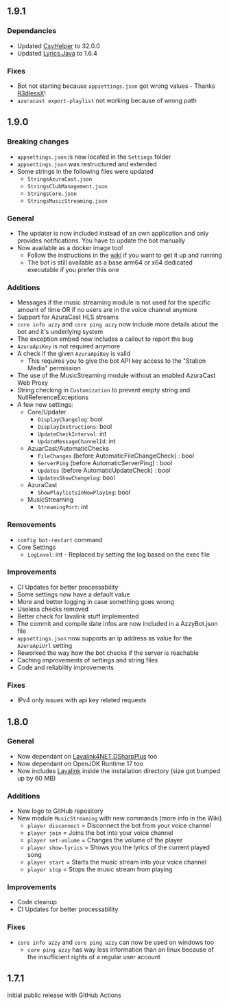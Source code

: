 ## 1.9.1
### Dependancies
- Updated [CsvHelper](https://github.com/JoshClose/CsvHelper) to 32.0.0
- Updated [Lyrics.Java](https://github.com/DuncteBot/java-timed-lyrics) to 1.6.4

### Fixes
- Bot not starting because `appsettings.json` got wrong values - Thanks [R3dlessX](https://github.com/R3dlessX)!
- `azuracast export-playlist` not working because of wrong path

## 1.9.0
### Breaking changes
- `appsettings.json` is now located in the `Settings` folder
- `appsettings.json` was restructured and extended
- Some strings in the following files were updated
  - `StringsAzuraCast.json`
  - `StringsClubManagement.json`
  - `StringsCore.json`
  - `StringsMusicStreaming.json`

### General
- The updater is now included instead of an own application and only provides notifications. You have to update the bot manually
- Now available as a docker image too!
  - Follow the instructions in the [wiki](https://github.com/Sella-GH/AzzyBot/wiki/Docker-Install-Instructions) if you want to get it up and running
  - The bot is still available as a base arm64 or x64 dedicated executable if you prefer this one

### Additions
- Messages if the music streaming module is not used for the specific amount of time OR if no users are in the voice channel anymore
- Support for AzuraCast HLS streams
- `core info azzy` and `core ping azzy` now include more details about the bot and it's underlying system
- The exception embed now includes a callout to report the bug
- `AzuraApiKey` is not required anymore
- A check if the given `AzuraApiKey` is valid
  - This requires you to give the bot API key access to the "Station Media" permission
- The use of the MusicStreaming module without an enabled AzuraCast Web Proxy
- String checking in `Customization` to prevent empty string and NullReferenceExceptions
- A few new settings:
  - Core/Updater
    - `DisplayChangelog`: bool
	- `DisplayInstructions`: bool
	- `UpdateCheckInterval`: int
	- `UpdateMessageChannelId`: int
  - AzuarCast/AutomaticChecks
    - `FileChanges` (before AutomaticFileChangeCheck) : bool
    - `ServerPing` (before AutomaticServerPing) : bool
    - `Updates` (before AutomaticUpdateCheck) : bool
    - `UpdatesShowChangelog`: bool
  - AzuraCast
    - `ShowPlaylistsInNowPlaying`: bool
  - MusicStreaming
    - `StreamingPort`: int

### Removements
- `config bot-restart` command
- Core Settings
  - `LogLevel`: int - Replaced by setting the log based on the exec file
 
### Improvements
- CI Updates for better processability
- Some settings now have a default value
- More and better logging in case something goes wrong
- Useless checks removed
- Better check for lavalink stuff implemented
- The commit and compile date infos are now included in a AzzyBot.json file
- `appsettings.json` now supports an ip address as value for the `AzuraApiUrl` setting
- Reworked the way how the bot checks if the server is reachable
- Caching improvements of settings and string files
- Code and reliability improvements

### Fixes
- IPv4 only issues with api key related requests

## 1.8.0
### General
- Now dependant on [Lavalink4NET.DSharpPlus](https://github.com/angelobreuer/Lavalink4NET) too
- Now dependant on OpenJDK Runtime 17 too
- Now includes [Lavalink](https://github.com/lavalink-devs/Lavalink) inside the installation directory (size got bumped up by 60 MB)

### Additions
- New logo to GitHub repository
- New module `MusicStreaming` with new commands (more info in the Wiki)
  - `player disconnect` = Disconnect the bot from your voice channel
  - `player join` = Joins the bot into your voice channel
  - `player set-volume` = Changes the volume of the player
  - `player show-lyrics` = Shows you the lyrics of the current played song
  - `player start` = Starts the music stream into your voice channel
  - `player stop` = Stops the music stream from playing
  
### Improvements
- Code cleanup
- CI Updates for better processability

### Fixes
- `core info azzy` and `core ping azzy` can now be used on windows too
  - `core ping azzy` has way less information than on linux because of the insufficient rights of a regular user account

## 1.7.1
Initial public release with GitHub Actions

